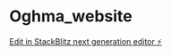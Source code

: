 # Oghma_website

[Edit in StackBlitz next generation editor ⚡️](https://stackblitz.com/~/github.com/Poisson-seawater/Oghma_website)